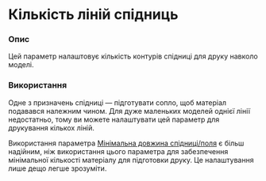 Кількість ліній спідниць
====

### **Опис**

Цей параметр налаштовує кількість контурів спідниці для друку навколо моделі.

### **Використання**

Одне з призначень спідниці — підготувати сопло, щоб матеріал подавався належним чином. Для дуже маленьких моделей однієї лінії недостатньо, тому ви можете налаштувати цей параметр для друкування кількох ліній.

Використання параметра [Мінімальна довжина спідниці/поля](skirt_brim_minimal_length.md) є більш надійним, ніж використання цього параметра для забезпечення мінімальної кількості матеріалу для підготовки друку. Це налаштування лише дещо легше зрозуміти.

